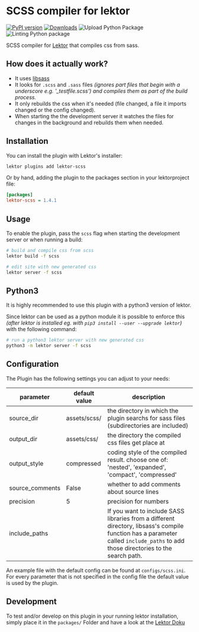  SCSS compiler for lektor
=============================
[![PyPI version](https://badge.fury.io/py/lektor-scss.svg)](https://badge.fury.io/py/lektor-scss)
 [![Downloads](https://pepy.tech/badge/lektor-scss)](https://pepy.tech/project/lektor-scss)
 ![Upload Python Package](https://github.com/chaos-bodensee/lektor-scss/workflows/Upload%20Python%20Package/badge.svg)
 ![Linting Python package](https://github.com/chaos-bodensee/lektor-scss/workflows/Linting%20Python%20package/badge.svg)

SCSS compiler for [Lektor](https://getlektor.com) that compiles css from sass.

 How does it actually work?
----------------------------
 + It uses [libsass](https://github.com/sass/libsass-python)
 + It looks for ``.scss`` and ``.sass`` files *(ignores part files that begin with a underscore e.g. '_testfile.scss') and compiles them as part of the build process.*
 + It only rebuilds the css when it's needed (file changed, a file it imports changed or the config changed).
 + When starting the the development server it watches the files for changes in the background and rebuilds them when needed.

 Installation
-------------
You can install the plugin with Lektor's installer:
```bash
lektor plugins add lektor-scss
```

Or by hand, adding the plugin to the packages section in your lektorproject file:
```ini
[packages]
lektor-scss = 1.4.1
```
 Usage
------
To enable the plugin, pass the ``scss`` flag when starting the development
server or when running a build:
```bash
# build and compile css from scss
lektor build -f scss

# edit site with new generated css
lektor server -f scss
```

 Python3
----------
It is highly recommended to use this plugin with a python3 version of lektor.

Since lektor can be used as a python module it is possible to enforce this *(after lektor is installed eg. with ``pip3 install --user --upgrade lektor``)* with the following command:
```bash
# run a python3 lektor server with new generated css
python3 -m lektor server -f scss
```

 Configuration
-------------
The Plugin has the following settings you can adjust to your needs:

|parameter      |default value      |description                                                                                       |
|---------------|-------------------|--------------------------------------------------------------------------------------------------|
|source_dir     |assets/scss/       | the directory in which the plugin searchs for sass files (subdirectories are included)           |
|output_dir     |assets/css/        | the directory the compiled css files get place at                                                |
|output_style   |compressed         | coding style of the compiled result. choose one of: 'nested', 'expanded', 'compact', 'compressed'|
|source_comments|False              | whether to add comments about source lines                                                       |
|precision      |5                  | precision for numbers                                                                            |
|include_paths  |                   |If you want to include SASS libraries from a different directory, libsass's compile function has a parameter called `include_paths` to add those directories to the search path. |


An example file with the default config can be found at ``configs/scss.ini``. For every parameter that is not specified in the config file the default value is used by the plugin.

 Development
-------------
To test and/or develop on this plugin in your running lektor installation, simply place it in the ``packages/`` Folder and have a look at the [Lektor Doku](https://www.getlektor.com/docs/plugins/dev/)

<!-- How to add to pypi: https://packaging.python.org/tutorials/packaging-projects/ -->
<!-- Python RELEASEING moved to github action -->
<!-- You have to edit the version number in README and setup.py manually -->
